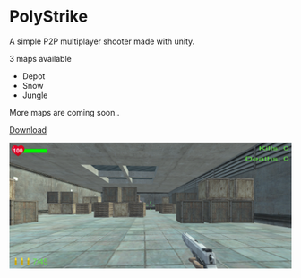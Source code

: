 # PolyStrike

A simple P2P multiplayer shooter made with unity. 

3 maps available
 - Depot
 - Snow
 - Jungle

More maps are coming soon..

[Download](https://github.com/zarat/PolyStrike/releases)

![ALT Text](screenshot.png)
